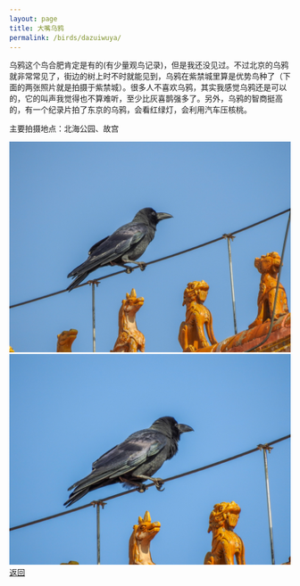```yaml
---
layout: page
title: 大嘴乌鸦
permalink: /birds/dazuiwuya/
---
```

乌鸦这个鸟合肥肯定是有的(有少量观鸟记录)，但是我还没见过。不过北京的乌鸦就非常常见了，街边的树上时不时就能见到，乌鸦在紫禁城里算是优势鸟种了（下面的两张照片就是拍摄于紫禁城）。很多人不喜欢乌鸦，其实我感觉乌鸦还是可以的，它的叫声我觉得也不算难听，至少比灰喜鹊强多了。另外，乌鸦的智商挺高的，有一个纪录片拍了东京的乌鸦，会看红绿灯，会利用汽车压核桃。

主要拍摄地点：北海公园、故宫

![](../picture/大嘴乌鸦/DSCN4486.jpg)
![](../picture/大嘴乌鸦/DSCN4487.jpg)
[返回](../../)
